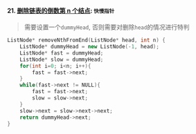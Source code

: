 #### 21. [删除链表的倒数第 n 个结点](https://leetcode.cn/problems/SLwz0R/): `快慢指针`

> 需要设置一个`dummyHead`, 否则需要对删除`head`的情况进行特判

```CPP
ListNode* removeNthFromEnd(ListNode* head, int n) {
    ListNode* dummyHead = new ListNode(-1, head);
    ListNode* fast = dummyHead;
    ListNode* slow = dummyHead;
    for(int i=0; i<n; i++){
        fast = fast->next;
    }
    while(fast->next != NULL){
        fast = fast->next;
        slow = slow->next;
    }
    slow->next = slow->next->next;
    return dummyHead->next;
}
```